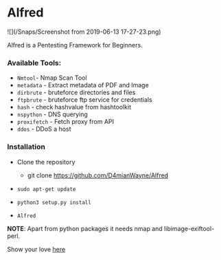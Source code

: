 # Alfred
![](/Snaps/Screenshot from 2019-06-13 17-27-23.png)

Alfred is a Pentesting Framework for Beginners.

### Available Tools:

* `Nmtool`- Nmap Scan Tool
* `metadata` - Extract metadata of PDF and Image
* `dirbrute` - bruteforce directories and files
* `ftpbrute` - bruteforce ftp service for credentials
* `hash` - check hashvalue from hashtoolkit
* `nspython` - DNS querying
* `proxifetch` - Fetch proxy from API
* `ddos` - DDoS a host

### Installation

* Clone the repository
    - git clone https://github.com/D4mianWayne/Alfred

* `sudo apt-get update`
* `python3 setup.py install`
* `Alfred`

**NOTE**: Apart from python packages it needs nmap and libimage-exiftool-perl.

Show your love [here](https://saythanks.io/to/D4mianWayne)
